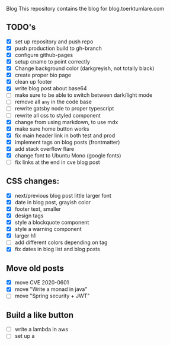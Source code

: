  Blog
This repository contains the blog for blog.toerktumlare.com

## TODO's
- [x] set up repository and push repo
- [x] push production build to gh-branch
- [x] configure github-pages
- [x] setup cname to point correctly
- [x] Change background color (darkgreyish, not totally black)
- [x] create proper bio page
- [x] clean up footer
- [x] write blog post about base64
- [ ] make sure to be able to switch between dark/light mode
- [ ] remove all `any` in the code base
- [ ] rewrite gatsby node to proper typescript
- [ ] rewrite all css to styled component
- [x] change from using markdown, to use mdx
- [x] make sure home button works
- [x] fix main header link in both test and prod
- [x] implement tags on blog posts (frontmatter)
- [x] add stack overflow flare
- [x] change font to Ubuntu Mono (google fonts)
- [ ] fix links at the end in cve blog post

## CSS changes:
 - [x] next/previous blog post little larger font
 - [x] date in blog post, grayish color
 - [x] footer text, smaller
 - [x] design tags
 - [x] style a blockquote component
 - [x] style a warning component
 - [x] larger h1
 - [ ] add different colors depending on tag
 - [x] fix dates in blog list and blog posts

## Move old posts
 - [x] move CVE 2020-0601
 - [x] move "Write a monad in java"
 - [ ] move "Spring security + JWT"

## Build a like button
- [ ] write a lambda in aws
- [ ] set up a 
